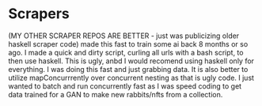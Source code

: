 # Scrapers

(MY OTHER SCRAPER REPOS ARE BETTER - just was publicizing older haskell scraper code) 
made this fast to train some ai back 8 months or so ago. I made a quick and dirty script, curling all urls with a bash script, to then use haskell. This is ugly, anbd I would recomend using haskell only for everything. I was doing this fast and just grabbing data. It is also better to utilize mapConcurrrently over concurrent nesting as that is ugly code. I just wanted to batch and run concurrently fast as I was speed coding to get data trained for a GAN to make new rabbits/nfts from a collection.  
